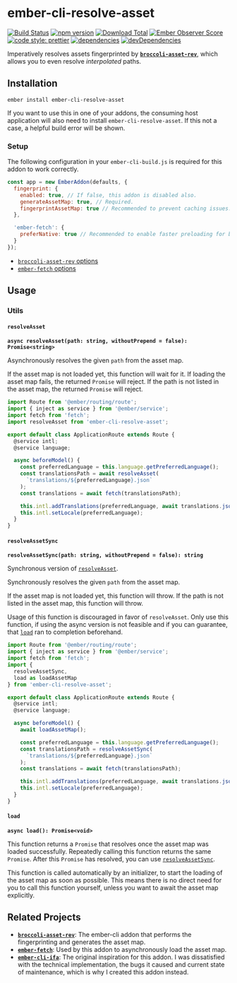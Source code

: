 # ember-cli-resolve-asset

[![Build Status](https://travis-ci.org/buschtoens/ember-cli-resolve-asset.svg)](https://travis-ci.org/buschtoens/ember-cli-resolve-asset)
[![npm version](https://badge.fury.io/js/ember-cli-resolve-asset.svg)](http://badge.fury.io/js/ember-cli-resolve-asset)
[![Download Total](https://img.shields.io/npm/dt/ember-cli-resolve-asset.svg)](http://badge.fury.io/js/ember-cli-resolve-asset)
[![Ember Observer Score](https://emberobserver.com/badges/ember-cli-resolve-asset.svg)](https://emberobserver.com/addons/ember-cli-resolve-asset)  
[![code style: prettier](https://img.shields.io/badge/code_style-prettier-ff69b4.svg)](https://github.com/prettier/prettier)
[![dependencies](https://img.shields.io/david/buschtoens/ember-cli-resolve-asset.svg)](https://david-dm.org/buschtoens/ember-cli-resolve-asset)
[![devDependencies](https://img.shields.io/david/dev/buschtoens/ember-cli-resolve-asset.svg)](https://david-dm.org/buschtoens/ember-cli-resolve-asset)

Imperatively resolves assets fingerprinted by
[**`broccoli-asset-rev`**][broccoli-asset-rev], which allows you to even resolve
_interpolated_ paths.

## Installation

```
ember install ember-cli-resolve-asset
```

If you want to use this in one of your addons, the consuming host application
will also need to install `ember-cli-resolve-asset`. If this not a case, a
helpful build error will be shown.

### Setup

The following configuration in your `ember-cli-build.js` is required for this
addon to work correctly.

```js
const app = new EmberAddon(defaults, {
  fingerprint: {
    enabled: true, // If false, this addon is disabled also.
    generateAssetMap: true, // Required.
    fingerprintAssetMap: true // Recommended to prevent caching issues.
  },

  'ember-fetch': {
    preferNative: true // Recommended to enable faster preloading for browsers that support it.
  }
});
```

- [`broccoli-asset-rev` options](https://github.com/rickharrison/broccoli-asset-rev#options)
- [`ember-fetch` options](https://github.com/ember-cli/ember-fetch#allow-native-fetch)

## Usage

### Utils

#### `resolveAsset`

**`async resolveAsset(path: string, withoutPrepend = false): Promise<string>`**

Asynchronously resolves the given `path` from the asset map.

If the asset map is not loaded yet, this function will wait for it.
If loading the asset map fails, the returned `Promise` will reject.
If the path is not listed in the asset map, the returned `Promise` will reject.

```ts
import Route from '@ember/routing/route';
import { inject as service } from '@ember/service';
import fetch from 'fetch';
import resolveAsset from 'ember-cli-resolve-asset';

export default class ApplicationRoute extends Route {
  @service intl;
  @service language;

  async beforeModel() {
    const preferredLanguage = this.language.getPreferredLanguage();
    const translationsPath = await resolveAsset(
      `translations/${preferredLanguage}.json`
    );
    const translations = await fetch(translationsPath);

    this.intl.addTranslations(preferredLanguage, await translations.json());
    this.intl.setLocale(preferredLanguage);
  }
}
```

#### `resolveAssetSync`

**`resolveAssetSync(path: string, withoutPrepend = false): string`**

Synchronous version of [`resolveAsset`](#resolveAsset).

Synchronously resolves the given `path` from the asset map.

If the asset map is not loaded yet, this function will throw.
If the path is not listed in the asset map, this function will throw.

Usage of this function is discouraged in favor of `resolveAsset`. Only use this
function, if using the async version is not feasible and if you can guarantee,
that [`load`](#load) ran to completion beforehand.

```ts
import Route from '@ember/routing/route';
import { inject as service } from '@ember/service';
import fetch from 'fetch';
import {
  resolveAssetSync,
  load as loadAssetMap
} from 'ember-cli-resolve-asset';

export default class ApplicationRoute extends Route {
  @service intl;
  @service language;

  async beforeModel() {
    await loadAssetMap();

    const preferredLanguage = this.language.getPreferredLanguage();
    const translationsPath = resolveAssetSync(
      `translations/${preferredLanguage}.json`
    );
    const translations = await fetch(translationsPath);

    this.intl.addTranslations(preferredLanguage, await translations.json());
    this.intl.setLocale(preferredLanguage);
  }
}
```

#### `load`

**`async load(): Promise<void>`**

This function returns a `Promise` that resolves once the asset map was loaded
successfully. Repeatedly calling this function returns the same `Promise`. After
this `Promise` has resolved, you can use
[`resolveAssetSync`](#resolveAssetSync).

This function is called automatically by an initializer, to start the loading of
the asset map as soon as possible. This means there is no direct need for you to
call this function yourself, unless you want to await the asset map explicitly.

## Related Projects

- [**`broccoli-asset-rev`**][broccoli-asset-rev]: The ember-cli addon that
  performs the fingerprinting and generates the asset map.
- [**`ember-fetch`**][ember-fetch]: Used by this addon to asynchronously load
  the asset map.
- [**`ember-cli-ifa`**][ember-cli-ifa]: The original inspiration for this addon.
  I was dissatisfied with the technical implementation, the bugs it caused and
  current state of maintenance, which is why I created this addon instead.

[broccoli-asset-rev]: https://github.com/rickharrison/broccoli-asset-rev
[ember-fetch]: https://github.com/ember-cli/ember-fetch
[ember-cli-ifa]: https://github.com/RuslanZavacky/ember-cli-ifa
